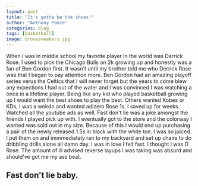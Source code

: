 ```yaml
---
layout: post
title: "It's gotta be the shoes!"
author: "Anthony Ponce"
categories: blog
tags: [basketball]
image: drosesneakers.jpg
---
```


When I was in middle school my favorite player in the world was Derrick Rose. I used to pick the Chicago Bulls on 2k growing up and honestly was a fan of Ben Gordon first. It wasn't until my brother told me who Derrick Rose was that I began to pay attention more. Ben Gordon had an amazing playoff series verus the Celtics that I will never forget but the years to come blew any expections I had out of the water and I was convinced I was watching a once in a lifetime player. Being like any kid who played basketball growing up I would want the best shoes to play the best. Others wanted Kobes or KDs, I was a weirdo and wanted adizero Rose 1s. I saved up for weeks. Watched all the youtube ads as well. Fast don't lie was a joke amongst the friends I played pick up with. I eventually got to the store and the colorway I wanted was sold out in my size. Because of this I would end up purchasing a pair of the newly released 1.5s in black with the white toe. I was so juiced. I put them on and immmediately ran to my backyard and set up chairs to do dribbling drills alone all damn day. I was in love I felt fast. I thought I was D Rose. The amount of ill advised reverse layups I was taking was absurd and should've got me my ass beat. 

## Fast don't lie baby.
